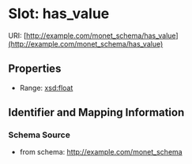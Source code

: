 # Slot: has_value

URI: [http://example.com/monet_schema/has_value](http://example.com/monet_schema/has_value)



<!-- no inheritance hierarchy -->


## Properties

 * Range: [xsd:float](xsd:float)



## Identifier and Mapping Information







### Schema Source


* from schema: http://example.com/monet_schema




